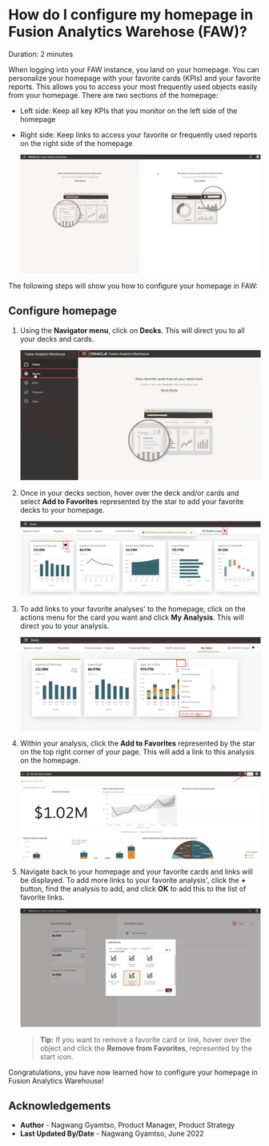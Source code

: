 # How do I configure my homepage in Fusion Analytics Warehose (FAW)?

Duration: 2 minutes

When logging into your FAW instance, you land on your homepage. You can personalize your homepage with your favorite cards (KPIs) and your favorite reports. This allows you to access your most frequently used objects easily from your homepage. There are two sections of the homepage:
* Left side: Keep all key KPIs that you monitor on the left side of the homepage
* Right side: Keep links to access your favorite or frequently used reports on the right side of the homepage

    ![Homepage](images/homepage.png)

The following steps will show you how to configure your homepage in FAW:

## Configure homepage
1. Using the **Navigator menu**, click on **Decks**. This will direct you to  all your decks and cards.

    ![navigate decks](images/navigate-decks.png)

2. Once in your decks section, hover over the deck and/or cards and select **Add to Favorites** represented by the star to add your favorite decks to your homepage.

    ![Favorite decks](images/favorite-decks.png)

3. To add links to your favorite analyses' to the homepage, click on the actions menu for the card you want and click **My Analysis**. This will direct you to your analysis.

    ![My Analysis](images/my-analysis.png)

4. Within your analysis, click the **Add to Favorites** represented by the star on the top right corner of your page. This will add a link to this analysis on the homepage.

    ![Favorite analysis](images/favorite-analysis.png)

5. Navigate back to your homepage and your favorite cards and links will be displayed. To add more links to your favorite analysis', click the **+** button, find the analysis to add, and click **OK** to add this to the list of favorite links.

    ![Favorite links](images/favorite-links.png)

    >**Tip:** If you want to remove a favorite card or link, hover over the object and click the **Remove from Favorites**, represented by the start icon.

Congratulations, you have now learned how to configure your homepage in Fusion Analytics Warehouse!

## Acknowledgements
* **Author** - Nagwang Gyamtso, Product Manager, Product Strategy
* **Last Updated By/Date** - Nagwang Gyamtso,  June 2022
